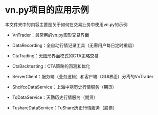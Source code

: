 # vn.py项目的应用示例

本文件夹中的内容主要是关于如何在交易业务中使用vn.py的示例

* VnTrader：最常用的vn.py图形交易界面

* DataRecording：全自动行情记录工具（无需用户每日定时重启）

* CtaTrading：无图形界面模式的CTA策略交易

* CtaBacktesting：CTA策略的回测和优化

* ServerClient：服务端（业务逻辑）和客户端（GUI界面）分离的VnTrader

* ShcifcoDataService：上海中期历史行情服务（期货）

* TqDataService：天勤历史行情服务（期货）

* TushareDataService：TuShare历史行情服务（股票）